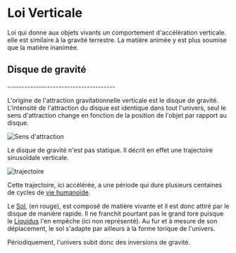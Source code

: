 Loi Verticale
=============

Loi qui donne aux objets vivants un comportement d'accélération verticale. elle est similaire à la gravité terrestre. La matière animée y est plus soumise que la matière inanimée.

<h2 name=gravdisc>Disque de gravité</h2>
--------------------------------------

L'origine de l'attraction gravitationnelle verticale est le disque de gravité. L'intensité de l'attraction du disque est identique dans tout l'univers, seul le sens d'attraction change en fonction de la position de l'objet par rapport au disque.

![Sens d'attraction](../ressources/loi_verticale_sens.png)

Le disque de gravité n'est pas statique. Il décrit en effet une trajectoire sinusoïdale verticale.

![trajectoire](../ressources/grav_sol.gif)

Cette trajectoire, ici accélérée, a une période qui dure plusieurs centaines de cycles de [vie humanoïde](../Humanoides/humanoides.md#cycle). 

Le [Sol](sol.md), (en rouge), est composé de matière vivante et il est donc attiré par le disque de manière rapide. Il ne franchit pourtant pas le grand tore puisque le [Liquidus](liquidus.md) l'en empêche (ici non représenté). Au fur et à mesure de son déplacement, le sol s'adapte par ailleurs à la forme torique de l'univers.

Périodiquement, l'univers subit donc des inversions de gravité.